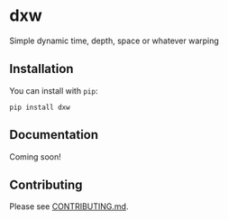 # dxw

Simple dynamic time, depth, space or whatever warping


## Installation

You can install with `pip`:

    pip install dxw


## Documentation

Coming soon!


## Contributing

Please see [CONTRIBUTING.md](CONTRIBUTING.md).

